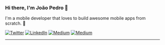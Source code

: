 ### Hi there, I'm João Pedro 👋

I'm a mobile developer that loves to build awesome mobile apps from scratch. :raised_hands: 


[![Twitter](https://img.shields.io/badge/--twitter?label=Twitter&logo=Twitter&style=social)](https://twitter.com/joaoppedrosa18)
[![LinkedIn](https://img.shields.io/badge/--linkedin?label=LinkedIn&logo=LinkedIn&style=social)](https://www.linkedin.com/in/joaoppedrosa) 
[![Medium](https://img.shields.io/badge/--medium?label=Medium&logo=Medium&style=social)](https://medium.com/@joaoppedrosa)
[![Medium](https://img.shields.io/badge/--hashnode?label=Hashnode&logo=Hashnode&style=social)](https://joaoppedrosa.hashnode.dev/)

---

<!--
**joaoppedrosa/joaoppedrosa** is a ✨ _special_ ✨ repository because its `README.md` (this file) appears on your GitHub profile.

Here are some ideas to get you started:

- 🔭 I’m currently working on ...
- 🌱 I’m currently learning ...
- 👯 I’m looking to collaborate on ...
- 🤔 I’m looking for help with ...
- 💬 Ask me about ...
- 📫 How to reach me: ...
- 😄 Pronouns: ...
- ⚡ Fun fact: ...
-->
